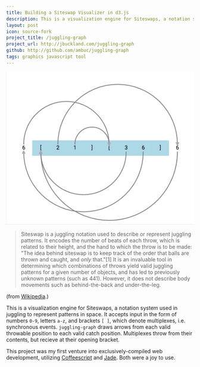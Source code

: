 ```yaml
---
title: Building a Siteswap Visualizer in d3.js
description: This is a visualization engine for Siteswaps, a notation system used in juggling to represent patterns in space. 
layout: post
icon: source-fork
project_title: /juggling-graph
project_url: http://jbuckland.com/juggling-graph
github: http://github.com/ambuc/juggling-graph
tags: graphics javascript tool
---
```


[<img src="https://github.com/ambuc/juggling-graph/raw/gh-pages/example.png">](/juggling-graph/)

> Siteswap is a juggling notation used to describe or represent juggling patterns. It encodes the number of beats of each throw, which is related to their height, and the hand to which the throw is to be made: "The idea behind siteswap is to keep track of the order that balls are thrown and caught, and _only_ that."[1] It is an invaluable tool in determining which combinations of throws yield valid juggling patterns for a given number of objects, and has led to previously unknown patterns (such as 441). However, it does not describe body movements such as behind-the-back and under-the-leg.  

(from [Wikipedia](https://en.wikipedia.org/wiki/Siteswap).)

This is a visualization engine for Siteswaps, a notation system used in juggling to represent patterns in space. It accepts input in the form of numbers `0-9`, letters `a-z`, and brackets `[ ]`, which denote multiplexes, i.e. synchronous events. `juggling-graph` draws arrows from each valid throwable position to each valid catch position. Multiplexes throw from their contents, but recieve at their opening bracket.

This project was my first venture into exclusively-compiled web development, utilizing [Coffeescript](http://coffeescript.org) and [Jade](http://jade-lang.com/). Both were a joy to use.

